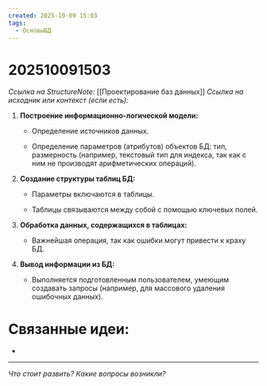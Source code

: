 ```yaml
---
created: 2025-10-09 15:03
tags:
  - ОсновыБД
---
```

# 202510091503
*Ссылка на StructureNote:* [[Проектирование баз данных]]
*Ссылка на исходник или контекст (если есть):* 

1. **Построение информационно-логической модели:**
    
    - Определение источников данных.
        
    - Определение параметров (атрибутов) объектов БД: тип, размерность (например, текстовый тип для индекса, так как с ним не производят арифметических операций).
        
2. **Создание структуры таблиц БД:**
    
    - Параметры включаются в таблицы.
        
    - Таблицы связываются между собой с помощью ключевых полей.
        
3. **Обработка данных, содержащихся в таблицах:**
    
    - Важнейшая операция, так как ошибки могут привести к краху БД.
        
4. **Вывод информации из БД:**
    
    - Выполняется подготовленным пользователем, умеющим создавать запросы (например, для массового удаления ошибочных данных).

# Связанные идеи:
* 
---

*Что стоит развить? Какие вопросы возникли?*